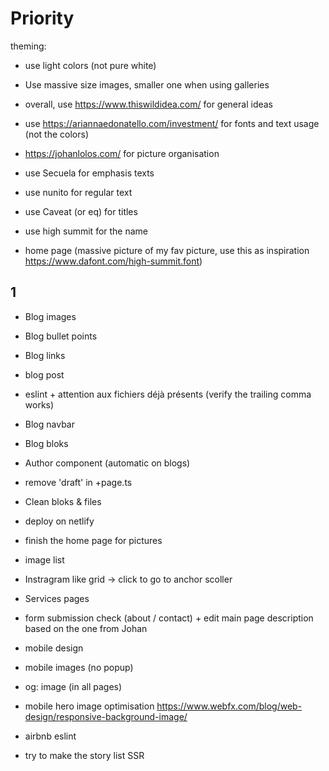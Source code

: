 # Priority

theming:

- use light colors (not pure white)
- Use massive size images, smaller one when using galleries

- overall, use https://www.thiswildidea.com/ for general ideas
- use https://ariannaedonatello.com/investment/ for fonts and text usage (not the colors)
- https://johanlolos.com/ for picture organisation
- use Secuela for emphasis texts
- use nunito for regular text
- use Caveat (or eq) for titles
- use high summit for the name
- home page (massive picture of my fav picture, use this as inspiration https://www.dafont.com/high-summit.font)

## 1

- Blog images
- Blog bullet points
- Blog links
- blog post

- eslint + attention aux fichiers déjà présents (verify the trailing comma works)
- Blog navbar
- Blog bloks
- Author component (automatic on blogs)

- remove 'draft' in +page.ts
- Clean bloks & files
- deploy on netlify

- finish the home page for pictures
- image list
- Instragram like grid -> click to go to anchor scoller
- Services pages
- form submission check (about / contact) + edit main page description based on the one from Johan

- mobile design
- mobile images (no popup)
- og: image (in all pages)
- mobile hero image optimisation https://www.webfx.com/blog/web-design/responsive-background-image/
- airbnb eslint
- try to make the story list SSR
